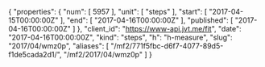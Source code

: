 {
  "properties": {
    "num": [
      5957
    ],
    "unit": [
      "steps"
    ],
    "start": [
      "2017-04-15T00:00:00Z"
    ],
    "end": [
      "2017-04-16T00:00:00Z"
    ],
    "published": [
      "2017-04-16T00:00:00Z"
    ]
  },
  "client_id": "https://www-api.jvt.me/fit",
  "date": "2017-04-16T00:00:00Z",
  "kind": "steps",
  "h": "h-measure",
  "slug": "2017/04/wmz0p",
  "aliases": [
    "/mf2/771f5fbc-d6f7-4077-89d5-f1de5cada2d1/",
    "/mf2/2017/04/wmz0p"
  ]
}
